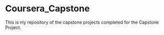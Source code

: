 # Coursera_Capstone
This is my repository of the capstone projects completed for the Capstone Project.

